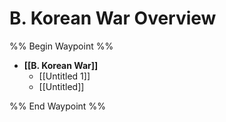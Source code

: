 # B. Korean War Overview
%% Begin Waypoint %%
- **[[B. Korean War]]**
	- [[Untitled 1]]
	- [[Untitled]]

%% End Waypoint %%
